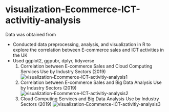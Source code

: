 # visualization-Ecommerce-ICT-activitiy-analysis
Data was obtained from 

- Conducted data preprocessing, analysis, and visualization in R to explore the correlation between E-commerce sales and ICT activities in the UK
- Used ggplot2, ggpubr, dplyr, tidyverse
  1. Correlation between E-commerce Sales and Cloud Computing Services Use by Industry Sectors (2019)
     ![visualization-Ecommerce-ICT-activitiy-analysis1](https://github.com/youngmin-jin/visualization-Ecommerce-ICT-activitiy-analysis/assets/135728064/7c7eda2c-b9b6-483f-b56b-4ee01392d192)
  2.  Correlation between E-commerce Sales and Big Data Analysis Use by Industry Sectors (2019)
![visualization-Ecommerce-ICT-activitiy-analysis2](https://github.com/youngmin-jin/visualization-Ecommerce-ICT-activitiy-analysis/assets/135728064/c531c4da-4768-424f-9bbe-1aaf3be01474)
  3. Cloud Computing Services and Big Data Analysis Use by Industry Sectors (2019)
![visualization-Ecommerce-ICT-activitiy-analysis3](https://github.com/youngmin-jin/visualization-Ecommerce-ICT-activitiy-analysis/assets/135728064/437ea61c-3a61-4ae7-847b-6c3162b632aa)
